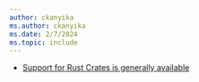 ```yaml
---
author: ckanyika
ms.author: ckanyika
ms.date: 2/7/2024
ms.topic: include
---
```


- [Support for Rust Crates is generally available](#support-for-rust-crates-is-generally-available)
